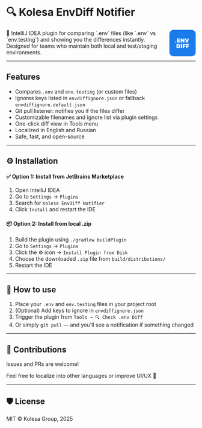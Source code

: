 # 🔍 Kolesa EnvDiff Notifier
<img src="pluginIcon.svg" width="70" height="70" alt="EnvDiff Icon" align="right"/>
🔧 IntelliJ IDEA plugin for comparing `.env` files (like `.env` vs `env.testing`) and showing you the differences instantly. Designed for teams who maintain both local and test/staging environments.

---

## Features

- Compares `.env` and `env.testing` (or custom files)
- Ignores keys listed in `envdiffignore.json` or fallback `envdiffignore.default.json`
- Git pull listener: notifies you if the files differ
- Customizable filenames and ignore list via plugin settings
- One-click diff view in Tools menu
- Localized in English and Russian
- Safe, fast, and open-source

---

## ⚙️ Installation

#### ✅ Option 1: Install from JetBrains Marketplace

1. Open IntelliJ IDEA
2. Go to `Settings` → `Plugins`
3. Search for `Kolesa EnvDiff Notifier`
4. Click `Install` and restart the IDE

#### 📦 Option 2: Install from local .zip

1. Build the plugin using `./gradlew buildPlugin`
2. Go to `Settings` → `Plugins`
3. Click the ⚙️ icon → `Install Plugin from Disk`
4. Choose the downloaded `.zip` file from `build/distributions/`
5. Restart the IDE

---

## 📝 How to use

1. Place your `.env` and `env.testing` files in your project root
2. (Optional) Add keys to ignore in `envdiffignore.json`
3. Trigger the plugin from `Tools → 🔍 Check .env Diff`
4. Or simply `git pull` — and you'll see a notification if something changed

---
## 🤝 Contributions

Issues and PRs are welcome!

Feel free to localize into other languages or improve UI/UX 🙌

---

## 🛡 License

MIT © Kolesa Group, 2025
